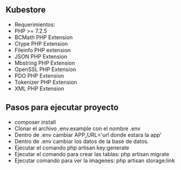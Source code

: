 
## Kubestore
- Requerimientos:
- PHP >= 7.2.5
- BCMath PHP Extension
- Ctype PHP Extension
- Fileinfo PHP extension
- JSON PHP Extension
- Mbstring PHP Extension
- OpenSSL PHP Extension
- PDO PHP Extension
- Tokenizer PHP Extension
- XML PHP Extension
## Pasos para ejecutar proyecto

- composer install
- Clonar el archivo .env.example con el nombre .env
- Dentro de .env cambiar APP_URL='url donde estara la app'
- Dentro de .env cambiar los datos de la base de datos.
- Ejecutar el comando php artisan key:generate
- Ejecutar el comando para crear las tablas: php artisan migrate
- Ejecutar comando para ver la imagenes: php artisan storage:link


